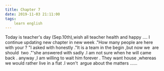 ```yaml
---
title: Chapter 7
date: 2019-11-03 21:11:00
tags:
    learn english
---
```

Today is teacher's day (Sep.10th),wish all teacher health and happy .... I continue updating new chapter in new week ."How many people are here with your ? "I asked with honestly ."It is a team in the begin ,but now we  are should  two ."'she answered with sadly .I am not sure when he will came back . anyway ,I am willing to wait him forever . They want house ,whereas we would rather live in a flat .I won't  argue about the matters ......